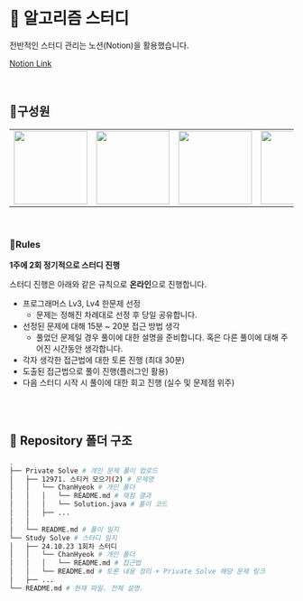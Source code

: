 # 🔖 알고리즘 스터디

<p> 전반적인 스터디 관리는 노션(Notion)을 활용했습니다. </p>

[Notion Link](https://purrfect-fridge-ab8.notion.site/127f11fed59180d185a9ecb4b4374ad4?pvs=4)

<br>

## 🙂구성원

<table>
 <tr>
    <td align="center"><a href="https://github.com/Be-HinD"><img src="https://avatars.githubusercontent.com/Be-HinD" width="130px;" alt=""></a></td>
    <td align="center"><a href="https://github.com/ChaNyeok1225"><img src="https://avatars.githubusercontent.com/ChaNyeok1225" width="130px;" alt=""></a></td>
    <td align="center"><a href="https://github.com/hoing97s"><img src="https://avatars.githubusercontent.com/hoing97s" width="130px;" alt=""></a></td>
    <td align="center"><a href="https://github.com/kimhaechang1"><img src="https://avatars.githubusercontent.com/kimhaechang1" width="130px;" alt=""></a></td>
    <td align="center"><a href="https://github.com/hyun812"><img src="https://avatars.githubusercontent.com/hyun812" width="130px;" alt=""></a></td>
 </tr>
</table>

<br>

### 📌Rules

<aside>

**1주에 2회 정기적으로 스터디 진행**

스터디 진행은 아래와 같은 규칙으로 **온라인**으로 진행합니다.

- 프로그래머스 Lv3, Lv4 한문제 선정
  - 문제는 정해진 차례대로 선정 후 당일 공유합니다.
- 선정된 문제에 대해 15분 ~ 20분 접근 방법 생각
  - 풀었던 문제일 경우 풀이에 대한 설명을 준비합니다.
    혹은 다른 풀이에 대해 주어진 시간동안 생각합니다.
- 각자 생각한 접근법에 대한 토론 진행 (최대 30분)
- 도출된 접근법으로 풀이 진행(플러그인 활용)
- 다음 스터디 시작 시 풀이에 대한 회고 진행 (실수 및 문제점 위주)

</aside>

<br>

<br>

## 📁 Repository 폴더 구조

```bash
.
├── Private Solve # 개인 문제 풀이 업로드
│   ├── 12971. 스티커 모으기(2) # 문제명
│   │   └── ChanHyeok # 개인 폴더
│   │   │   └── README.md # 채점 결과
│   │   │   └── Solution.java # 풀이 코드
│   │   ├── ...
│   │
│   └── README.md # 풀이 일지
└── Study Solve # 스터디 일지
│   ├── 24.10.23 1회차 스터디
│   │   └── ChanHyeok # 개인 폴더
│   │   │   └── README.md # 접근법
│   │   └── README.md # 토론 내용 정리 + Private Solve 해당 문제 링크
│   ├── ...
└── README.md # 현재 파일. 전체 설명.
```
